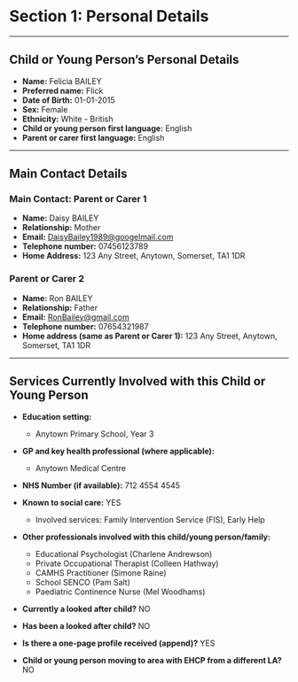 # Section 1: Personal Details

---

## Child or Young Person’s Personal Details

- **Name:** Felicia BAILEY
- **Preferred name:** Flick
- **Date of Birth:** 01-01-2015
- **Sex:** Female
- **Ethnicity:** White - British
- **Child or young person first language:** English
- **Parent or carer first language:** English

---

## Main Contact Details

### Main Contact: Parent or Carer 1

- **Name:** Daisy BAILEY
- **Relationship:** Mother
- **Email:** DaisyBailey1989@googelmail.com
- **Telephone number:** 07456123789
- **Home Address:** 123 Any Street, Anytown, Somerset, TA1 1DR

### Parent or Carer 2

- **Name:** Ron BAILEY
- **Relationship:** Father
- **Email:** RonBailey@gmail.com
- **Telephone number:** 07654321987
- **Home address (same as Parent or Carer 1):** 123 Any Street, Anytown, Somerset, TA1 1DR

---

## Services Currently Involved with this Child or Young Person

- **Education setting:**
  - Anytown Primary School, Year 3

- **GP and key health professional (where applicable):**
  - Anytown Medical Centre

- **NHS Number (if available):** 712 4554 4545

- **Known to social care:** YES
  - Involved services: Family Intervention Service (FIS), Early Help

- **Other professionals involved with this child/young person/family:**
  - Educational Psychologist (Charlene Andrewson)
  - Private Occupational Therapist (Colleen Hathway)
  - CAMHS Practitioner (Simone Raine)
  - School SENCO (Pam Salt)
  - Paediatric Continence Nurse (Mel Woodhams)

- **Currently a looked after child?** NO

- **Has been a looked after child?** NO

- **Is there a one-page profile received (append)?** YES

- **Child or young person moving to area with EHCP from a different LA?** NO